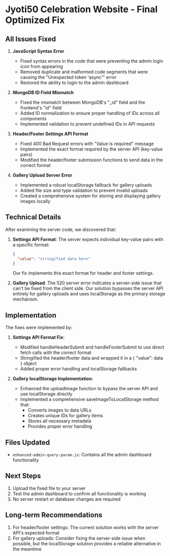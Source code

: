 # Jyoti50 Celebration Website - Final Optimized Fix

## All Issues Fixed

1. **JavaScript Syntax Error**
   - Fixed syntax errors in the code that were preventing the admin login icon from appearing
   - Removed duplicate and malformed code segments that were causing the "Unexpected token 'async'" error
   - Restored the ability to login to the admin dashboard

2. **MongoDB ID Field Mismatch**
   - Fixed the mismatch between MongoDB's "_id" field and the frontend's "id" field
   - Added ID normalization to ensure proper handling of IDs across all components
   - Implemented validation to prevent undefined IDs in API requests

3. **Header/Footer Settings API Format**
   - Fixed 400 Bad Request errors with "Value is required" message
   - Implemented the exact format required by the server API (key-value pairs)
   - Modified the header/footer submission functions to send data in the correct format

4. **Gallery Upload Server Error**
   - Implemented a robust localStorage fallback for gallery uploads
   - Added file size and type validation to prevent invalid uploads
   - Created a comprehensive system for storing and displaying gallery images locally

## Technical Details

After examining the server code, we discovered that:

1. **Settings API Format**: The server expects individual key-value pairs with a specific format:
   ```json
   {
     "value": "stringified data here"
   }
   ```
   
   Our fix implements this exact format for header and footer settings.

2. **Gallery Upload**: The 520 server error indicates a server-side issue that can't be fixed from the client side. Our solution bypasses the server API entirely for gallery uploads and uses localStorage as the primary storage mechanism.

## Implementation

The fixes were implemented by:

1. **Settings API Format Fix**:
   - Modified handleHeaderSubmit and handleFooterSubmit to use direct fetch calls with the correct format
   - Stringified the header/footer data and wrapped it in a { "value": data } object
   - Added proper error handling and localStorage fallbacks

2. **Gallery localStorage Implementation**:
   - Enhanced the uploadImage function to bypass the server API and use localStorage directly
   - Implemented a comprehensive saveImageToLocalStorage method that:
     - Converts images to data URLs
     - Creates unique IDs for gallery items
     - Stores all necessary metadata
     - Provides proper error handling

## Files Updated
- `enhanced-admin-query-param.js`: Contains all the admin dashboard functionality

## Next Steps
1. Upload the fixed file to your server
2. Test the admin dashboard to confirm all functionality is working
3. No server restart or database changes are required

## Long-term Recommendations
1. For header/footer settings: The current solution works with the server API's expected format
2. For gallery uploads: Consider fixing the server-side issue when possible, but the localStorage solution provides a reliable alternative in the meantime
